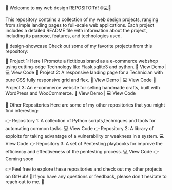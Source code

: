 👋 Welcome to my web design REPOSITORY! 🌐💻🎨

This repository contains a collection of my web design projects, ranging from simple landing pages to full-scale web applications. Each project includes a detailed README file with information about the project, including its purpose, features, and technologies used.

👀 design-showcase
Check out some of my favorite projects from this repository:

🚀 Project 1: Here I Promote a fictitious brand as a e-commerce webshop using cutting-edge Technology like Flask,sqlite3 and python. 👀 View Demo | 💻 View Code
🚀 Project 2: A responsive landing page for a Technician with pure CSS fully responsive grid and flex. 👀 View Demo | 💻 View Code
🚀 Project 3: An e-commerce website for selling handmade crafts, built with WordPress and WooCommerce. 👀 View Demo | 💻 View Code

📁 Other Repositories
Here are some of my other repositories that you might find interesting:

👉 Repository 1: A collection of Python scripts,techniques and tools for automating common tasks. 💻 View Code
👉 Repository 2: A library of exploits for taking advantage of a vulnerability or weakness in a system. 💻 View Code
👉 Repository 3: A set of Pentesting playbooks for improve the efficiency and effectiveness of the pentesting process. 💻 View Code
👉 Coming soon 

👉 Feel free to explore these repositories and check out my other projects on GitHub! 🚀 If you have any questions or feedback, please don't hesitate to reach out to me. 📩
